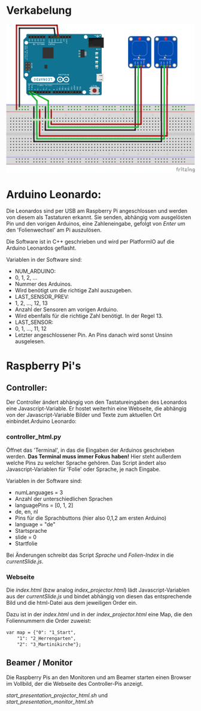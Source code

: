 # Verkabelung

![Verkabelung](ZeitRaum-Wiring.png)


# Arduino Leonardo:

Die Leonardos sind per USB am Raspberry Pi angeschlossen und werden von diesem als Tastaturen erkannt.
Sie senden, abhängig vom ausgelösten Pin und den vorigen Arduinos, eine Zahleneingabe, gefolgt von _Enter_ um den 'Folienwechsel' am Pi auszulösen.

Die Software ist in C++ geschrieben und wird per PlatformIO auf die Arduino Leonardos geflasht.

Variablen in der Software sind:
* NUM_ARDUINO:
 * 0, 1, 2, ...
 * Nummer des Arduinos.
 * Wird benötigt um die richtige Zahl auszugeben.
* LAST_SENSOR_PREV:
 * 1, 2, ..., 12, 13
 * Anzahl der Sensoren am vorigen Arduino.
 * Wird ebenfalls für die richtige Zahl benötigt. In der Regel 13.
* LAST_SENSOR:
 * 0, 1, ..., 11, 12
 * Letzter angeschlossener Pin. An Pins danach wird sonst Unsinn ausgelesen.

# Raspberry Pi's

## Controller:

Der Controller ändert abhängig von den Tastatureingaben des Leonardos eine Javascript-Variable.
Er hostet weiterhin eine Webseite, die abhängig von der Javascript-Variable Bilder und Texte zum aktuellen Ort einbindet.Arduino Leonardo:

### controller_html.py
Öffnet das 'Terminal', in das die Eingaben der Arduinos geschrieben werden. **Das Terminal muss immer Fokus haben!**
Hier steht außerdem welche Pins zu welcher Sprache gehören. Das Script ändert also Javascript-Variablen für 'Folie' oder Sprache, je nach Eingabe.

Variablen in der Software sind:
* numLanguages = 3
 * Anzahl der unterschiedlichen Sprachen
* languagePins = [0, 1, 2]
 * de, en, nl
 * Pins für die Sprachbuttons (hier also 0,1,2 am ersten Arduino)
* language = "de"
 * Startsprache
* slide = 0
 * Startfolie


 Bei Änderungen schreibt das Script *Sprache* und *Folien-Index* in die *currentSlide.js*.

### Webseite
Die *index.html* (bzw analog *index_projector.html*) lädt Javascript-Variablen aus der *currentSlide.js* und bindet abhängig von diesen das entsprechende Bild und die html-Datei aus dem jeweiligen Order ein.

Dazu ist in der *index.html* und in der *index_projector.html* eine Map, die den Foliennummern die Order zuweist:

	var map = {"0": "1_Start",
		"1": "2_Herrengarten",
		"2": "3_Martinikirche"};

## Beamer / Monitor

Die Raspberry Pis an den Monitoren und am Beamer starten einen Browser im Vollbild, der die Webseite des Controller-Pis anzeigt.

*start_presentation_projector_html.sh* und *start_presentation_monitor\_html.sh*
